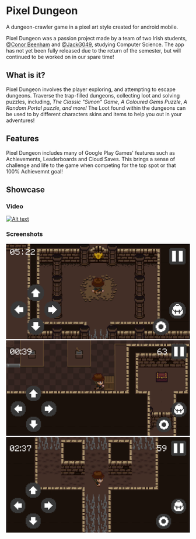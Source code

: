 # Pixel Dungeon
A dungeon-crawler game in a pixel art style created for android mobile.

Pixel Dungeon was a passion project made by a team of two Irish students, [@Conor Beenham](https://github.com/beenham) and [@JackG049](https://github.com/JackG049), studying Computer Science.
The app has not yet been fully released due to the return of the semester, but will continued to be worked on in our spare time!

## What is it?
Pixel Dungeon involves the player exploring, and attempting to escape dungeons.
Traverse the trap-filled dungeons, collecting loot and solving puzzles, including, *The Classic "Simon" Game*,
*A Coloured Gems Puzzle*,
*A Random Portal puzzle*,
*and more!*
The Loot found within the dungeons can be used to by different characters skins and items to help you out in your adventures!

## Features
Pixel Dungeon includes many of Google Play Games' features such as Achievements, Leaderboards and Cloud Saves.
This brings a sense of challenge and life to the game when competing for the top spot or that 100% Achievemnt goal!

## Showcase
### Video
[![Alt text](https://img.youtube.com/vi/788FyY4XE7E/0.jpg)](https://www.youtube.com/watch?v=788FyY4XE7E "Pixel Dungeon Showcase Video")

### Screenshots
![alt text](https://github.com/DeBattlinBeen/PixelDungeon/blob/master/screenshots/screenshot_1.png)
![alt text](https://github.com/DeBattlinBeen/PixelDungeon/blob/master/screenshots/screenshot_2.png)
![alt text](https://github.com/DeBattlinBeen/PixelDungeon/blob/master/screenshots/screenshot_3.png)
